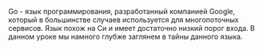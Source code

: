 Go - язык программирования, разработанный компанией Google, который в большинстве случаев используется для многопоточных сервисов. Язык похож на Си и имеет достаточно низкий порог входа. В данном уроке мы намного глубже заглянем в тайны данного языка.

